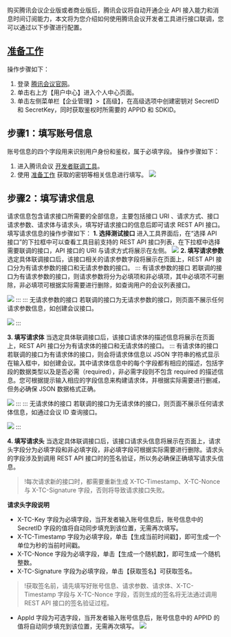 购买腾讯会议企业版或者商业版后，腾讯会议将自动开通企业 API 接入能力和消息时间订阅能力，本文将为您介绍如何使用腾讯会议开发者工具进行接口联调，您可以通过以下步骤进行配置。
## [准备工作](id:good)
操作步骤如下：
1. 登录 [腾讯会议官网](https://meeting.tencent.com/)。
2. 单击右上方【用户中心】进入个人中心页面。
3. 单击左侧菜单栏【企业管理】>【高级】，在高级选项中创建密钥对 SecretID 和 SecretKey，同时获取鉴权时所需要的 APPID 和 SDKID。


## 步骤1：填写账号信息
账号信息的四个字段用来识别用户身份和鉴权，属于必填字段。
操作步骤如下：
1. 进入腾讯会议 [开发者联调工具](https://meeting.tencent.com/rest-api-tool.html)。
2. 使用 [准备工作](#good) 获取的密钥等相关信息进行填写。
![](https://main.qcloudimg.com/raw/b26c359a62986dd9d587082ebb08deff.png)


## 步骤2：填写请求信息
请求信息包含请求接口所需要的全部信息，主要包括接口 URI 、请求方式、接口请求参数、请求体与请求头，填写好请求接口的信息后即可请求 REST API 接口。
填写请求信息的操作步骤如下：
**1. 选择测试接口**
进入工具界面后，在“选择 API 接口”的下拉框中可以查看工具目前支持的 REST API 接口列表，在下拉框中选择需要联调的接口，API 接口的 URI 与请求方式将展示在左侧。
![](https://main.qcloudimg.com/raw/a8c38c03ffa63d0073205646ca94eaf8.jpg)
**2. 填写请求参数**
选定具体联调接口后，该接口相关的请求参数字段将展示在页面上，REST API 接口分为有请求参数的接口和无请求参数的接口。
<dx-tabs>
::: 有请求参数的接口
若联调的接口为有请求参数的接口，则请求参数将分为必填项和非必填项，其中必填项不可删除，非必填项可根据实际需要进行删除，如查询用户的会议列表接口。

![](https://main.qcloudimg.com/raw/68bde952ee8862857e603094cc0900a4.png)
:::
::: 无请求参数的接口
若联调的接口为无请求参数的接口，则页面不展示任何请求参数信息，如创建会议接口。

![](https://main.qcloudimg.com/raw/73427d7e1ebc32a0200a8689b0748794.png)
:::
</dx-tabs>

**3. 填写请求体**
当选定具体联调接口后，该接口请求体的描述信息将展示在页面上，REST API 接口分为有请求体的接口和无请求体的接口。
<dx-tabs>
::: 有请求体的接口
若联调的接口为有请求体的接口，则会将请求体信息以 JSON 字符串的格式显示在输入框中，如创建会议。其中请求体信息中的每个字段都有相应的描述，包括字段的数据类型以及是否必需（required），非必需字段则不包含 required 的描述信息。您可根据提示输入相应的字段信息来构建请求体，并根据实际需要进行删减，但务必确保 JSON 数据格式正确。

![](https://main.qcloudimg.com/raw/f335d6757b58e436b102f336cdb2325e.png)
:::
::: 无请求体的接口
若联调的接口为无请求体的接口，则页面不展示任何请求体信息，如通过会议 ID 查询接口。

![](https://main.qcloudimg.com/raw/9b4e4c758e4f18b407c2644d4a20c73b.png)
:::
</dx-tabs>


**4. 填写请求头**
当选定具体联调接口后，该接口请求头信息将展示在页面上，请求头字段分为必填字段和非必填字段，非必填字段可根据实际需要进行删除。请求头的字段涉及到调用 REST API 接口时的签名验证，所以务必确保正确填写请求头信息。
>!每次请求新的接口时，都需要重新生成 X-TC-Timestamp、X-TC-Nonce 与 X-TC-Signature 字段，否则将导致请求接口失败。

**请求头字段说明**
- X-TC-Key 字段为必填字段，当开发者输入账号信息后，账号信息中的 SecretID 字段的值将自动同步填充到该位置，无需再次填写。
- X-TC-Timestamp 字段为必填字段，单击【生成当前时间戳】，即可生成一个单位为秒的当前时间戳。
- X-TC-Nonce 字段为必填字段，单击【生成一个随机数】，即可生成一个随机整数。
- X-TC-Signature 字段为必填字段，单击【获取签名】可获取签名。
>!获取签名前，请先填写好账号信息、请求参数、请求体、X-TC-Timestamp 字段与 X-TC-Nonce 字段，否则生成的签名将无法通过调用 REST API 接口的签名验证过程。
- AppId 字段为可选字段，当开发者输入账号信息后，账号信息中的 APPID 的值将自动同步填充到该位置，无需再次填写。
![](https://main.qcloudimg.com/raw/dd593d6e791dba18fbae2184327482c8.png)
